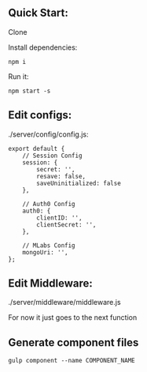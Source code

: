 
## Quick Start:

Clone

Install dependencies:

```ShellSession
npm i
```

Run it:

```ShellSession
npm start -s
```

## Edit configs:
./server/config/config.js:

```ShellSession
export default {
    // Session Config
    session: {
        secret: '',
        resave: false,
        saveUninitialized: false
    },

    // Auth0 Config
    auth0: {
        clientID: '',
        clientSecret: '',
    },

    // MLabs Config
    mongoUri: '',
};
```

## Edit Middleware:
./server/middleware/middleware.js

For now it just goes to the next function


## Generate component files

```ShellSession
gulp component --name COMPONENT_NAME
```
